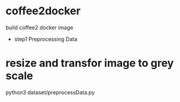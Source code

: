 # coffee2docker
build coffee2 docker image

- step1 Preprocessing Data
# resize and transfor image to grey scale
python3 dataset/preprocessData.py

